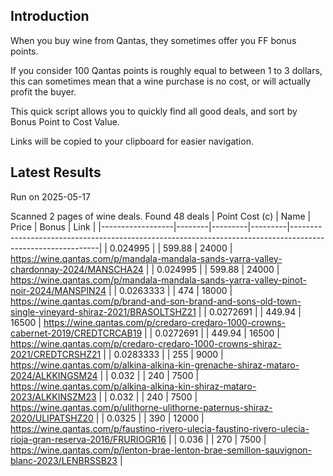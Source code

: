 ## Introduction

When you buy wine from Qantas, they sometimes offer you FF bonus points. 

If you consider 100 Qantas points is roughly equal to between 1 to 3 dollars, this can sometimes mean that a wine purchase is no cost, or will actually profit the buyer.

This quick script allows you to quickly find all good deals, and sort by Bonus Point to Cost Value.

Links will be copied to your clipboard for easier navigation.

## Latest Results

Run on 2025-05-17

Scanned 2 pages of wine deals.
Found 48 deals
|   Point Cost (c) | Name   |   Price |   Bonus | Link                                                                                                       |
|------------------|--------|---------|---------|------------------------------------------------------------------------------------------------------------|
|        0.024995  |        |  599.88 |   24000 | https://wine.qantas.com/p/mandala-mandala-sands-yarra-valley-chardonnay-2024/MANSCHA24                     |
|        0.024995  |        |  599.88 |   24000 | https://wine.qantas.com/p/mandala-mandala-sands-yarra-valley-pinot-noir-2024/MANSPIN24                     |
|        0.0263333 |        |  474    |   18000 | https://wine.qantas.com/p/brand-and-son-brand-and-sons-old-town-single-vineyard-shiraz-2021/BRASOLTSHZ21   |
|        0.0272691 |        |  449.94 |   16500 | https://wine.qantas.com/p/credaro-credaro-1000-crowns-cabernet-2019/CREDTCRCAB19                           |
|        0.0272691 |        |  449.94 |   16500 | https://wine.qantas.com/p/credaro-credaro-1000-crowns-shiraz-2021/CREDTCRSHZ21                             |
|        0.0283333 |        |  255    |    9000 | https://wine.qantas.com/p/alkina-alkina-kin-grenache-shiraz-mataro-2024/ALKKINGSM24                        |
|        0.032     |        |  240    |    7500 | https://wine.qantas.com/p/alkina-alkina-kin-shiraz-mataro-2023/ALKKINSZM23                                 |
|        0.032     |        |  240    |    7500 | https://wine.qantas.com/p/ulithorne-ulithorne-paternus-shiraz-2020/ULIPATSHZ20                             |
|        0.0325    |        |  390    |   12000 | https://wine.qantas.com/p/faustino-rivero-ulecia-faustino-rivero-ulecia-rioja-gran-reserva-2016/FRURIOGR16 |
|        0.036     |        |  270    |    7500 | https://wine.qantas.com/p/lenton-brae-lenton-brae-semillon-sauvignon-blanc-2023/LENBRSSB23                 |

